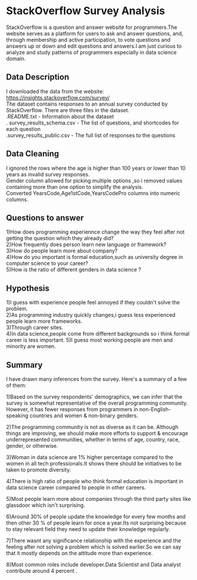
# StackOverflow Survey Analysis

StackOverflow is a question and answer website for programmers.The website serves as a platform for users to ask and answer questions, and, through membership and active participation, to vote questions and answers up or down and edit questions and answers.I am just curious to analyze and study patterns of programmers especially in data science domain.



## Data Description
I downloaded the data from the website:\
https://insights.stackoverflow.com/survey/ \
The dataset contains responses to an annual survey conducted by StackOverflow. There are three files in the dataset. \
.README.txt - Information about the dataset\
. survey_results_schema.csv - The list of questions, and shortcodes for each question \
.survey_results_public.csv - The full list of responses to the questions
## Data Cleaning
I ignored the rows where the age is higher than 100 years or lower than 10 years as invalid survey responses.\
Gender column  allowed for picking multiple options ,so i removed values containing more than one option to simplify the analysis.\
Converted YearsCode,Age1stCode,YearsCodePro columns into numeric columns.

## Questions to answer
1)How does programming experiennce change the way they feel after not getting the question which they already did?\
2)How frequently does person learn new language or framework?\
3)How do people learn more about company?\
4)How do you important is formal education,such as university degree in computer science to your career?\
5)How is the ratio of different genders in data science ?
## Hypothesis
1)I guess with experience people feel annoyed if they couldn't solve the problem.\
2)As programming industry quickly changes,i guess less experienced people learn more frameworks.\
3)Through career sites.\
4)In data science,people come from different backgrounds so i think formal career is less important.
5)I guess most working people are men and minority are women.
## Summary
I have drawn many inferences from the survey. Here's a summary of a few of them:

1)Based on the survey respondents' demographics, we can infer that the survey is somewhat representative of the overall programming community. However, it has fewer responses from programmers in non-English-speaking countries and women & non-binary genders.

2)The programming community is not as diverse as it can be. Although things are improving, we should make more efforts to support & encourage underrepresented communities, whether in terms of age, country, race, gender, or otherwise.

3)Woman in data science are 1% higher percentage compared to the women in all tech professionals.It shows there should be initiatives to be taken to promote diversity.

4)There is high ratio of people who think formal education is important in data science career compared to people in other careers.

5)Most people learn more about companies through the third party sites like glassdoor which isn't surprising.

6)Around 30% of people update the knowledge for every few months and then other 30 % of people learn for once a year.Its not surprising because to stay relevant field they need to update their knowledge regularly.

7)There wasnt any significance relationship with the experience and the feeling after not solving a problem which is solved earlier.So we can say that it mostly depends on the attitude more than experience.

8)Most common roles include developer.Data Scientist and Data analyst contribute around 4 percent .
